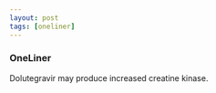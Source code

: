 ```yaml
---
layout: post
tags: [oneliner]
---
```



### OneLiner

Dolutegravir may produce increased creatine kinase.
